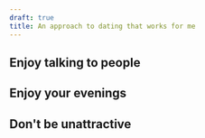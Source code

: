 ```yaml
---
draft: true
title: An approach to dating that works for me
---
```


## Enjoy talking to people

## Enjoy your evenings

## Don't be unattractive
